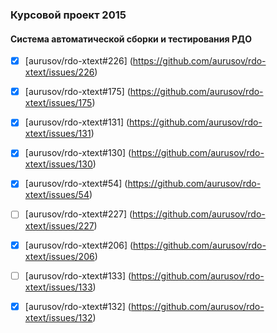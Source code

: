 ### Курсовой проект 2015
#### Система автоматической сборки и тестирования РДО

- [X] [aurusov/rdo-xtext#226] (https://github.com/aurusov/rdo-xtext/issues/226)
- [X] [aurusov/rdo-xtext#175] (https://github.com/aurusov/rdo-xtext/issues/175)
- [X] [aurusov/rdo-xtext#131] (https://github.com/aurusov/rdo-xtext/issues/131)
- [X] [aurusov/rdo-xtext#130] (https://github.com/aurusov/rdo-xtext/issues/130)
- [X] [aurusov/rdo-xtext#54] (https://github.com/aurusov/rdo-xtext/issues/54)
- [ ] [aurusov/rdo-xtext#227] (https://github.com/aurusov/rdo-xtext/issues/227)
- [X] [aurusov/rdo-xtext#206] (https://github.com/aurusov/rdo-xtext/issues/206)
- [ ] [aurusov/rdo-xtext#133] (https://github.com/aurusov/rdo-xtext/issues/133)
- [X] [aurusov/rdo-xtext#132] (https://github.com/aurusov/rdo-xtext/issues/132)

